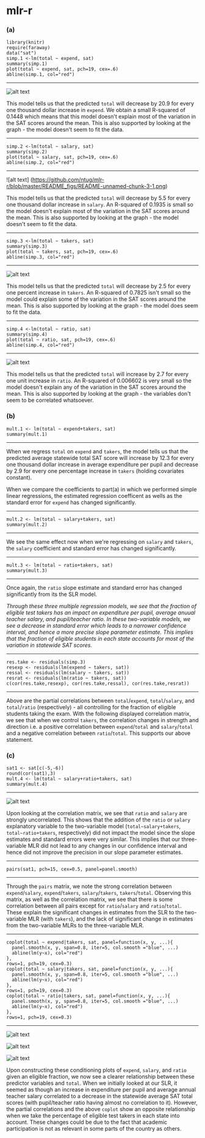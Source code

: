 # mlr-r

### (a)

```{r, fig.height=3}
library(knitr)
require(faraway)
data("sat")
simp.1 <-lm(total ~ expend, sat)
summary(simp.1)
plot(total ~ expend, sat, pch=19, cex=.6)
abline(simp.1, col="red")
```

---

![alt text](https://github.com/ntug/mlr-r/blob/master/README_figs/README-unnamed-chunk-2-1.png)

This model tells us that the predicted `total` will decrease by 20.9 for every one thousand dollar increase in `expend`. We obtain a small R-squared of 0.1448 which means that this model doesn't explain most of the variation in the SAT scores around the mean. This is also supported by looking at the graph - the model doesn't seem to fit the data.

---

```{r, fig.height=3}
simp.2 <-lm(total ~ salary, sat)
summary(simp.2)
plot(total ~ salary, sat, pch=19, cex=.6)
abline(simp.2, col="red")
```

---

![alt text] (https://github.com/ntug/mlr-r/blob/master/README_figs/README-unnamed-chunk-3-1.png)

This model tells us that the predicted `total` will decrease by 5.5 for every one thousand dollar increase in `salary`. An R-squared of 0.1935 is small so the model doesn't explain most of the variation in the SAT scores around the mean. This is also supported by looking at the graph - the model doesn't seem to fit the data.

---

```{r, fig.height=3}
simp.3 <-lm(total ~ takers, sat)
summary(simp.3)
plot(total ~ takers, sat, pch=19, cex=.6)
abline(simp.3, col="red")
```

---

![alt text](https://github.com/ntug/mlr-r/blob/master/README_figs/README-unnamed-chunk-4-1.png)

This model tells us that the predicted `total` will decrease by 2.5 for every one percent increase in `takers`. An R-squared of 0.7825 isn't small so the model could explain some of the variation in the SAT scores around the mean. This is also supported by looking at the graph - the model does seem to fit the data.

---

```{r, fig.height=3}
simp.4 <-lm(total ~ ratio, sat)
summary(simp.4)
plot(total ~ ratio, sat, pch=19, cex=.6)
abline(simp.4, col="red")
```

---

![alt text](https://github.com/ntug/mlr-r/blob/master/README_figs/README-unnamed-chunk-5-1.png)

This model tells us that the predicted `total` will increase by 2.7 for every one unit increase in `ratio`. An R-squared of 0.006602 is very small so the model doesn't explain any of the variation in the SAT scores around the mean. This is also supported by looking at the graph - the variables don't seem to be correlated whatsoever.

### (b)

```{r}
mult.1 <- lm(total ~ expend+takers, sat)
summary(mult.1)
```

---

When we regress `total` on `expend` and `takers`, the model tells us that the predicted average statewide total SAT score will increase by 12.3 for every one thousand dollar increase in average expenditure per pupil and decrease by 2.9 for every one percentage increase in `takers` (holding covariates constant).  

When we compare the coefficients to part(a) in which we performed simple linear regressions, the estimated regression coefficent as wells as the standard error for `expend` has changed significantly.

---

```{r}
mult.2 <- lm(total ~ salary+takers, sat)
summary(mult.2)
```

---

We see the same effect now when we're regressing on `salary` and `takers`, the `salary` coefficient and standard error has changed significantly.

---

```{r}
mult.3 <- lm(total ~ ratio+takers, sat)
summary(mult.3)
```

---

Once again, the `ratio` slope estimate and standard error has changed significantly from its the SLR model.  

*Through these three multiple regression models, we see that the fraction of eligible test takers has an impact on expenditure per pupil, average anuual teacher salary, and pupil/teacher ratio. In these two-variable models, we see a decrease in standard error which leads to a narrower confidence interval, and hence a more precise slope parameter estimate. This implies that the fraction of eligible students in each state accounts for most of the variation in statewide SAT scores.*

---

```{r}
res.take <- residuals(simp.3)
resexp <- residuals(lm(expend ~ takers, sat))
ressal <- residuals(lm(salary ~ takers, sat))
resrat <- residuals(lm(ratio ~ takers, sat))
c(cor(res.take,resexp), cor(res.take,ressal), cor(res.take,resrat))
```

---

Above are the partial correlations between `total`/`expend`, `total`/`salary`, and `total`/`ratio` (respectively) - all controlling for the fraction of eligible students taking the exam. With the following displayed correlation matrix, we see that when we control `takers`, the correlation changes in strength and direction i.e. a positive correlation between `expend`/`total` and `salary`/`total` and a negative correlation between `ratio`/`total`. This supports our above statement.

### (c)

```{r, fig.height=4}
sat1 <- sat[c(-5,-6)]
round(cor(sat1),3)
mult.4 <- lm(total ~ salary+ratio+takers, sat)
summary(mult.4)
```

---

![alt text](https://github.com/ntug/mlr-r/blob/master/README_figs/README-unnamed-chunk-11-1.png)

Upon looking at the correlation matrix, we see that `ratio` and `salary` are strongly uncorrelated. This shows that the addition of the `ratio` or `salary` explanatory variable to the two-variable model (`total~salary+takers`, `total~ratio+takers`, respectively) did not impact the model since the slope estimates and standard errors were very similar. This implies that our three-variable MLR did not lead to any changes in our confidence interval and hence did not improve the precision in our slope parameter estimates.

---

```{r}
pairs(sat1, pch=15, cex=0.5, panel=panel.smooth)
```

---

Through the `pairs` matrix, we note the strong correlation between `expend`/`salary`, `expend`/`takers`, `salary`/`takers`, `takers`/`total`. Observing this matrix, as well as the correlation matrix, we see that there is some correlation between all pairs except for `ratio`/`salary` and `ratio`/`total`. These explain the significant changes in estimates from the SLR to the two-variable MLR (with `takers`), and the lack of significant change in estimates from the two-variable MLRs to the three-variable MLR.

---

```{r}
coplot(total ~ expend|takers, sat, panel=function(x, y, ...){
  panel.smooth(x, y, span=0.8, iter=5, col.smooth ="blue", ...)
  abline(lm(y~x), col="red")
},
rows=1, pch=19, cex=0.3)
coplot(total ~ salary|takers, sat, panel=function(x, y, ...){
  panel.smooth(x, y, span=0.8, iter=5, col.smooth ="blue", ...)
  abline(lm(y~x), col="red")
},
rows=1, pch=19, cex=0.3)
coplot(total ~ ratio|takers, sat, panel=function(x, y, ...){
  panel.smooth(x, y, span=0.8, iter=5, col.smooth ="blue", ...)
  abline(lm(y~x), col="red")
},
rows=1, pch=19, cex=0.3)
```

---

![alt text](https://github.com/ntug/mlr-r/blob/master/README_figs/README-unnamed-chunk-12-1.png)

![alt text](https://github.com/ntug/mlr-r/blob/master/README_figs/README-unnamed-chunk-12-2.png)

![alt text](https://github.com/ntug/mlr-r/blob/master/README_figs/README-unnamed-chunk-12-3.png)

Upon constructing these conditioning plots of `expend`, `salary`, and `ratio` given an eligible fraction, we now see a clearer relationship between these predictor variables and `total`. When we initially looked at our SLR, it seemed as though an increase in expenditure per pupil and average annual teacher salary correlated to a decrease in the statewide average SAT total scores (with pupil/teacher ratio having almost no correlation to it). However, the partial correlations and the above `coplot` show an opposite relationship when we take the percentage of eligible test takers in each state into account. These changes could be due to the fact that academic participation is not as relevant in some parts of the country as others.

